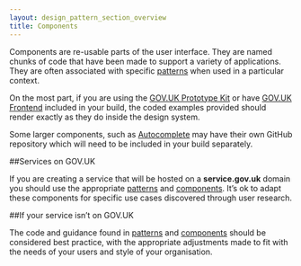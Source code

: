 ```yaml
---
layout: design_pattern_section_overview
title: Components
---
```


Components are re-usable parts of the user interface. They are named chunks of code that have been made to support a variety of applications. They are often associated with specific <a href="#">patterns</a> when used in a particular context.

On the most part, if you are using the <a href="">GOV.UK Prototype Kit</a> or have <a href="">GOV.UK Frontend</a> included in your build, the coded examples provided should render exactly as they do inside the design system.

Some larger components, such as <a href="#">Autocomplete</a> may have their own GitHub repository which will need to be included in your build separately.

##Services on GOV.UK

If you are creating a service that will be hosted on a <strong>service.gov.uk</strong> domain you should use the appropriate <a href="#">patterns</a> and <a href="#">components</a>. It’s ok to adapt these components for specific use cases discovered through user research.


##If your service isn’t on GOV.UK

The code and guidance found in <a href="#">patterns</a> and <a href="#">components</a> should be considered best practice, with the appropriate adjustments made to fit with the needs of your users and style of your organisation.